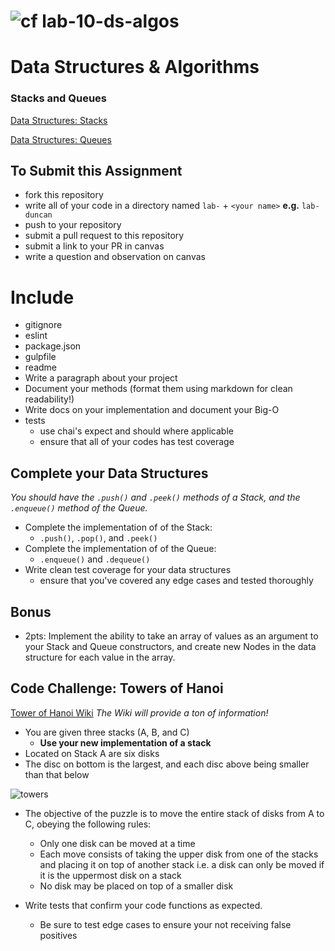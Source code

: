 ![cf](https://i.imgur.com/7v5ASc8.png) lab-10-ds-algos
======
# Data Structures & Algorithms

### Stacks and Queues

[Data Structures: Stacks](https://en.wikipedia.org/wiki/Stack_(abstract_data_type))

[Data Structures: Queues](https://en.wikipedia.org/wiki/Queue_(abstract_data_type))

## To Submit this Assignment
  * fork this repository
  * write all of your code in a directory named `lab-` + `<your name>` **e.g.** `lab-duncan`
  * push to your repository
  * submit a pull request to this repository
  * submit a link to your PR in canvas
  * write a question and observation on canvas

# Include
* gitignore
* eslint
* package.json
* gulpfile
* readme
 * Write a paragraph about your project
 * Document your methods (format them using markdown for clean readability!)
 * Write docs on your implementation and document your Big-O
* tests
  * use chai's expect and should where applicable
  * ensure that all of your codes has test coverage

## Complete your Data Structures
*You should have the `.push()` and `.peek()` methods of a Stack, and the `.enqueue()` method of the Queue.*
* Complete the implementation of of the Stack:
  * `.push()`, `.pop()`, and `.peek()`
* Complete the implementation of of the Queue:
  * `.enqueue()` and `.dequeue()`
* Write clean test coverage for your data structures
  * ensure that you've covered any edge cases and tested thoroughly

## Bonus
* 2pts: Implement the ability to take an array of values as an argument to your Stack and Queue constructors, and create new Nodes in the data structure for each value in the array.

## Code Challenge: Towers of Hanoi
[Tower of Hanoi Wiki](https://en.wikipedia.org/wiki/Tower_of_Hanoi)
*The Wiki will provide a ton of information!*

* You are given three stacks (A, B, and C)
  * **Use your new implementation of a stack**
* Located on Stack A are six disks
* The disc on bottom is the largest, and each disc above being smaller than that below

![towers](http://ecx.images-amazon.com/images/I/41OgWYImqaL._SX300_.jpg)

* The objective of the puzzle is to move the entire stack of disks from A to C, obeying the following rules:
  * Only one disk can be moved at a time
  * Each move consists of taking the upper disk from one of the stacks and placing it on top of another stack i.e. a disk can only be moved if it is the uppermost disk on a stack
  * No disk may be placed on top of a smaller disk

* Write tests that confirm your code functions as expected.
  * Be sure to test edge cases to ensure your not receiving false positives
